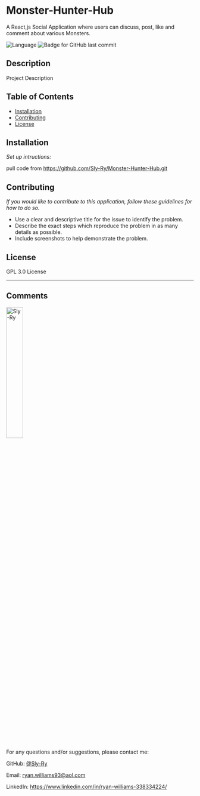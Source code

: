 # Monster-Hunter-Hub
A React,js Social Application where users can discuss, post, like and comment about various Monsters.

  ![Language](http://img.shields.io/github/languages/top/Sly-Ry/Monster-Hunter-Hub?style=flat&logo=appveyor) ![Badge for GitHub last commit](https://img.shields.io/github/last-commit/Sly-Ry/Monster-Hunter-Hub?style=flat&logo=appveyor)
 
  

  ## Description 
  
  Project Description
  
  ## Table of Contents
  * [Installation](#installation)
  * [Contributing](#contributing)
  * [License](#license)
  ## Installation

  *Set up intructions:*

  pull code from https://github.com/Sly-Ry/Monster-Hunter-Hub.git

  ## Contributing
  
  *If you would like to contribute to this application, follow these guidelines for how to do so.*

  - Use a clear and descriptive title for the issue to identify the problem. 
  - Describe the exact steps which reproduce the problem in as many details as possible. 
  - Include screenshots to help demonstrate the problem.

  ## License

  GPL 3.0 License
  
  ---
  
  ## Comments
  
  <img src="https://avatars.githubusercontent.com/u/93052960?v=4" alt="Sly-Ry" width="30%" />
  
  For any questions and/or suggestions, please contact me:
 
  GitHub: [@Sly-Ry](https://github.com/Sly-Ry)
  
    
  Email: ryan.williams93@aol.com
    
  LinkedIn: https://www.linkedin.com/in/ryan-williams-338334224/

